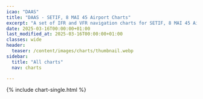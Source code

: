 ```yaml
---
icao: "DAAS" 
title: "DAAS - SETIF, 8 MAI 45 Airport Charts"
excerpt: "A set of IFR and VFR navigation charts for SETIF, 8 MAI 45 Airport"
date: 2025-03-16T00:00:00+01:00
last_modified_at: 2025-03-16T00:00:00+01:00
classes: wide
header:
  teaser: /content/images/charts/thumbnail.webp
sidebar:
  title: "All charts"
  nav: charts

---
```


{% include chart-single.html %}